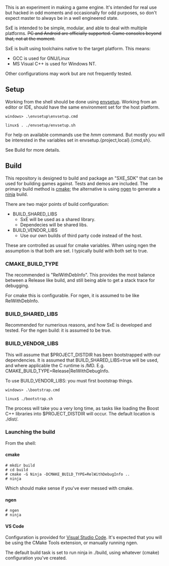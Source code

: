 This is an experiment in making a game engine. It's intended for real use but hacked in odd moments and occasionally for odd purposes, so don't expect master to always be in a well engineered state.

SxE is intended to be simple, modular, and able to deal with multiple platforms. ~~PC and Android are officially supported. Game consoles beyond that, not at the moment.~~

SxE is built using toolchains native to the target platform. This means:

  - GCC is used for GNU/Linux
  - MS Visual C++ is used for Windows NT.

Other configurations may work but are not frequently tested.

## Setup

Working from the shell should be done using [envsetup](https://github.com/Spidey01/envsetup). Working from an editor or IDE, should have the same environment set for the host platform.

	windows> .\envsetup\envsetup.cmd

	linux$ . ./envsetup/envsetup.sh

For help on available commands use the _hmm_ command. But mostly you will be interested in the variables set in envsetup.{project,local}.{cmd,sh}.

See Build for more details.

## Build

This repository is designed to build and package an "SXE_SDK" that can be used for building games against. Tests and demos are included. The primary build method is [cmake](https://cmake.org/); the alternative is using [ngen](https://github.com/Spidey01/ngen) to generate a [ninja](https://ninja-build.org/) build.


There are two major points of build configuration: 

  - BUILD_SHARED_LIBS
	+ SxE will be used as a shared library.
	+ Dependecies will be shared libs.
  - BUILD_VENDOR_LIBS
	+ Use our own builds of third party code instead of the host.

These are controlled as usual for cmake variables. When using ngen the assumption is that both are set. I typically build with both set to true.

### CMAKE_BUILD_TYPE

The recommended is "RelWithDebInfo". This provides the most balance between a Release like build, and still being able to get a stack trace for debugging.

For cmake this is configurable. For ngen, it is assumed to be like RelWithDebInfo.

### BUILD_SHARED_LIBS

Recommended for numerious reasons, and how SxE is developed and tested. For the ngen build: it is assumed to be true.

### BUILD_VENDOR_LIBS

This will assume that $PROJECT_DISTDIR has been bootstrapped with our dependencies. It is assumed that BUILD_SHARED_LIBS=true will be used, and where applicable the C runtime is /MD. E.g. CMAKE_BUILD_TYPE=Release|RelWithDebugInfo.

To use BUILD_VENDOR_LIBS: you must first bootstrap things.

	windows> .\bootstrap.cmd

	linux$ ./bootstrap.sh

The process will take you a very long time, as tasks like loading the Boost C++ libraries into $PROJECT_DISTDIR will occur. The default location is ./dist/.

### Launching the build


From the shell:

#### cmake

	# mkdir build
	# cd build
	# cmake -G Ninja -DCMAKE_BUILD_TYPE=RelWithDebugInfo ..
	# ninja

Which should make sense if you've ever messed with cmake.

#### ngen

	# ngen
	# ninja

#### VS Code

Configuration is provided for [Visual Studio Code](https://code.visualstudio.com/). It's expected that you will be using the CMake Tools extension, or manually running ngen.

The default build task is set to run ninja in ./build, using whatever (cmake) configuration you've created.
